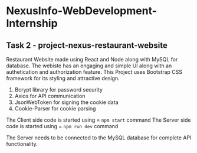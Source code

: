 # NexusInfo-WebDevelopment-Internship
## Task 2 - project-nexus-restaurant-website
 Restaurant Website made using React and Node along with MySQL for database. The webiste has an engaging and simple UI along with an authetication and authorization feature.
 This Project uses Bootstrap CSS framework for its styling and attractive design. 
1) Bcrypt library for password security 
2) Axios for API communication
3) JsonWebToken for signing the cookie data
4) Cookie-Parser for cookie parsing

The Client side code is started using = ` npm start ` command
The Server side code is started using = ` npm run dev ` command

The Server needs to be connected to the MySQL database for complete API functionality.
